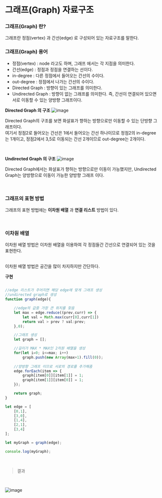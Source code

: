 # 그래프(Graph) 자료구조

### 그래프(Graph) 란?
그래프란 정점(vertex) 과 간선(edge) 로 구성되어 있는 자료구조를 말한다.<br>

### 그래프(Graph) 용어
* 정점(vertex) : node 라고도 하며, 그래프 에서는 각 지점을 의미한다.
* 간선(edge) : 정점과 정점을 연결하는 선이다.
* in-degree : 다른 정점에서 들어오는 간선의 수이다.
* out-degree : 정점에서 나가는 간선의 수이다.
* Directed Graph : 방향이 있는 그래프를 의미한다.
* Undirected Graph : 방향이 없는 그래프를 의미한다. 즉, 간선이 연결되어 있으면 서로 이동할 수 있는 양방향 그래프이다.

__Directed Graph 의 구조__
![image](https://user-images.githubusercontent.com/62639722/141252136-2704d4d6-0d9e-4f23-8383-c28c518daf92.png)

Directed Graph의 구조를 보면 화살표가 향하는 방향으로만 이동할 수 있는 단방향 그래프이다.<br>
여기서 정점2로 들어오는 간선은 1에서 들어오는 간선 하나이므로 정점2의 in-degree는 1개이고, 정점2에서 3,5로 이동되는 간선 2개이므로 out-degree는 2개이다.

<br>

__Undirected Graph 의 구조__
![image](https://user-images.githubusercontent.com/62639722/141252696-1d1d4b1a-9c82-47fd-b130-ee3b9c120bbf.png)

Directed Graph에서는 화살표가 향하는 방향으로만 이동이 가능했지만, Undirected Graph는 양방향으로 이동이 가능한 양방향 그래프 이다.

<br>

### 그래프의 표현 방법
그래프의 표현 방법에는 __이차원 배열__ 과 __연결 리스트__ 방법이 있다.

<br>

### 이차원 배열

이차원 배열 방법은 이차원 배열을 이용하여 각 정점들간 간선으로 연결되어 있는 것을 표현한다.

<br>
이차원 배열 방법은 공간을 많이 차지하지만 간단하다.

<br>

__구현__
```javascript

//edge 리스트가 주어지면 해당 edge에 맞게 그래프 생성
//undirected graph로 생성
function graph(edge){

    //edge의 값중 가장 큰 위치를 찾음
    let max = edge.reduce((prev,curr) => {
        let val = Math.max(curr[0],curr[1])
        return val > prev ? val:prev;
    },0);

    //그래프 생성
    let graph = [];

    //길이가 MAX * MAX인 2차원 배열을 생성
    for(let i=0; i<=max; i++)
        graph.push(new Array(max+1).fill(0));
    
    //양방향 그래프 이므로 서로의 경로를 추가해줌
    edge.forEach(item => {
        graph[item[0]][item[1]] = 1;
        graph[item[1]][item[0]] = 1;
    });

    return graph;
}

let edge = [
    [0,1],
    [3,0],
    [1,4],
    [2,1],
    [3,4]
];

let myGraph = graph(edge);

console.log(myGraph);
```

<br>

> 결과

<br>

![image](https://user-images.githubusercontent.com/62639722/141255067-4ecd27aa-5a03-4b84-95f2-92f492412842.png)

